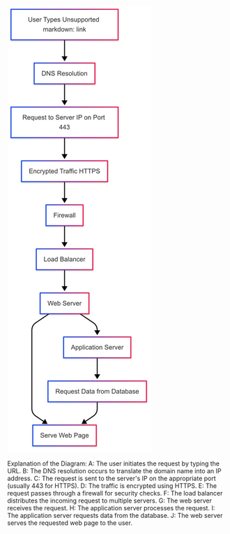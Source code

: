 ![image alt](https://github.com/lucyann78/holbertonschool-network/blob/5de1300c549b1740efb134a975bfc199d8a2f0af/what_happens_when_your_type_google_com_in_your_browser_and_press_enter/Browser%20request%20image.png)



Explanation of the Diagram:
A: The user initiates the request by typing the URL.
B: The DNS resolution occurs to translate the domain name into an IP address.
C: The request is sent to the server's IP on the appropriate port (usually 443 for HTTPS).
D: The traffic is encrypted using HTTPS.
E: The request passes through a firewall for security checks.
F: The load balancer distributes the incoming request to multiple servers.
G: The web server receives the request.
H: The application server processes the request.
I: The application server requests data from the database.
J: The web server serves the requested web page to the user.
